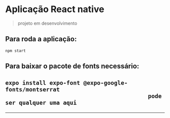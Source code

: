 <h1>Aplicação React native</h1>

> projeto em desenvolvimento

<h2>Para roda a aplicação:</h2>

```
npm start
```

<h2>Para baixar o pacote de fonts necessário:<h2/>

```
expo install expo-font @expo-google-fonts/montserrat
                                          pode ser qualquer uma aqui   
```

<hr>